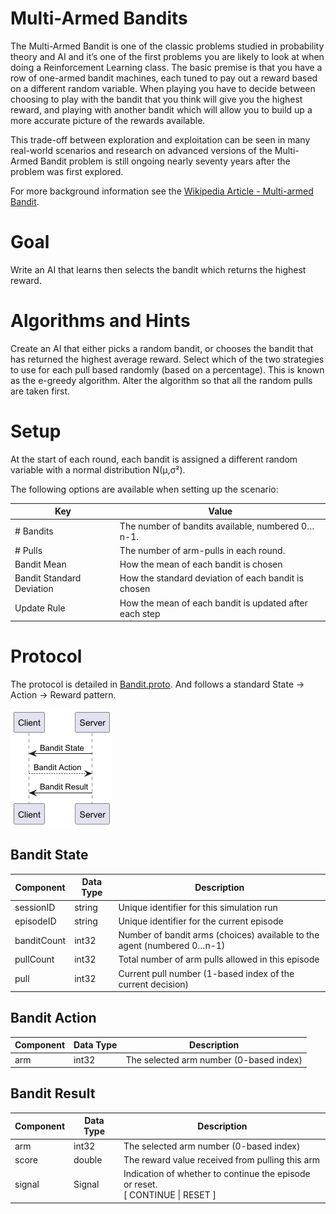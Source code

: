 # Multi-Armed Bandits

The Multi-Armed Bandit is one of the classic problems studied in probability theory and AI and it’s
one of the first problems you are likely to look at when doing a Reinforcement Learning class. The
basic premise is that you have a row of one-armed bandit machines, each tuned to pay out a reward
based on a different random variable. When playing you have to decide between choosing to play with
the bandit that you think will give you the highest reward, and playing with another bandit which
will allow you to build up a more accurate picture of the rewards available.

This trade-off between exploration and exploitation can be seen in many real-world scenarios and
research on advanced versions of the Multi-Armed Bandit problem is still ongoing nearly seventy
years after the problem was first explored.

For more background information see
the [Wikipedia Article - Multi-armed Bandit](https://en.wikipedia.org/wiki/Multi-armed_bandit).

# Goal

Write an AI that learns then selects the bandit which returns the highest reward.

# Algorithms and Hints

Create an AI that either picks a random bandit, or chooses the bandit that has returned the highest
average reward. Select which of the two strategies to use for each pull based randomly (based on a
percentage). This is known as the e-greedy algorithm.
Alter the algorithm so that all the random pulls are taken first.

# Setup

At the start of each round, each bandit is assigned a different random variable with a normal
distribution N(μ,σ²).

The following options are available when setting up the scenario:

| Key                       | Value                                                  |
|---------------------------|--------------------------------------------------------|
| # Bandits                 | The number of bandits available, numbered 0…n-1.       |
| # Pulls                   | 	The number of arm-pulls in each round.                |
| Bandit Mean               | How the mean of each bandit is chosen                  |
| Bandit Standard Deviation | How the standard deviation of each bandit is chosen    |                           
| Update Rule               | How the mean of each bandit is updated after each step |                                      

# Protocol

The protocol is detailed
in [Bandit.proto](https://github.com/graham-evans/AISandbox-Server/blob/main/src/main/proto/Bandit.proto).
And follows a standard State -> Action -> Reward pattern.

![sequence](seq.png)

## Bandit State

| Component   | Data Type | Description                                                             |
|-------------|-----------|-------------------------------------------------------------------------|
| sessionID   | string    | Unique identifier for this simulation run                               |
| episodeID   | string    | Unique identifier for the current episode                               |
| banditCount | int32     | Number of bandit arms (choices) available to the agent (numbered 0…n-1) |
| pullCount   | int32     | Total number of arm pulls allowed in this episode                       |
| pull        | int32     | Current pull number (1-based index of the current decision)             |

## Bandit Action

| Component | Data Type | Description                             |
|-----------|----------|-----------------------------------------|
| arm       | int32    | The selected arm number (0-based index) |

## Bandit Result

| Component | Data Type | Description                                                                       |
|-----------|-----------|-----------------------------------------------------------------------------------|
| arm       | int32    | The selected arm number (0-based index)                                           |
| score     | double    | The reward value received from pulling this arm                                   |
| signal    | Signal    | Indication of whether to continue the episode or reset.<br/>[ CONTINUE \| RESET ] |


